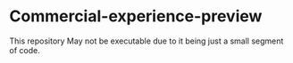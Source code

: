 # Commercial-experience-preview

This repository May not be executable due to it being just a small segment of code.
